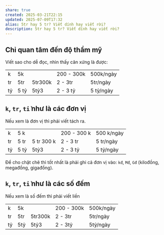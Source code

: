 ```yaml
---
share: true
created: 2025-03-21T22:15
updated: 2025-07-09T17:32
alias: 5tr hay 5 tr? Viết dính hay viết rời?
description: 5tr hay 5 tr? Viết dính hay viết rời?
---
```

## Chỉ quan tâm đến độ thẩm mỹ
Viết sao cho dễ đọc, nhìn thấy cân xứng là được:

|     |      |         |            |           |
| --- | ---- | ------- | ---------- | --------- |
| k   | 5k   |         | 200 - 300k | 500k/ngày |
| tr  | 5tr  | 5tr300k | 2 - 3tr    | 5tr/ngày  |
| tỷ  | 5 tỷ | 5tỷ3    | 2 - 3 tỷ   | 5 tỷ/ngày |

## `k`, `tr`, `tỉ` như là các đơn vị
Nếu xem là đơn vị thì phải viết tách ra.

|     |      |            |             |            |
| --- | ---- | ---------- | ----------- | ---------- |
| k   | 5 k  |            | 200 - 300 k | 500 k/ngày |
| tr  | 5 tr | 5 tr 300 k | 2 - 3 tr    | 5 tr/ngày  |
| tỷ  | 5 tỷ | 5tỷ3       | 2 - 3 tỷ    | 5 tỷ/ngày  |

Để cho chặt chẽ thì tốt nhất là phải ghi cả đơn vị vào: `kđ`, `Mđ`, `Gđ` (kilođồng, megađồng, gigađồng).

## `k`, `tr`, `tỉ` như là các số đếm
Nếu xem là số đếm thì phải viết liền 

|     |     |         |            |           |
| --- | --- | ------- | ---------- | --------- |
| k   | 5k  |         | 200 - 300k | 500k/ngày |
| tr  | 5tr | 5tr300k | 2 - 3tr    | 5tr/ngày  |
| tỷ  | 5tỷ | 5tỷ3    | 2 - 3tỷ   | 5tỷ/ngày  |
